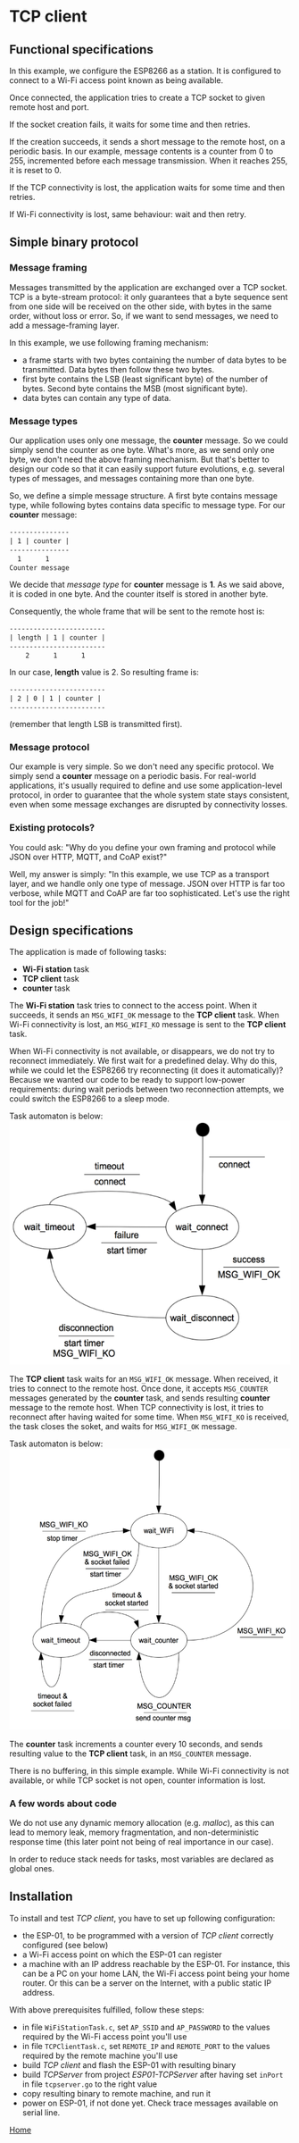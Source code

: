 # TCP client #

## Functional specifications ##

In this example, we configure the ESP8266 as a station. It is configured to connect to a Wi-Fi access point known as being available.

Once connected, the application tries to create a TCP socket to given remote host and port.

If the socket creation fails, it waits for some time and then retries.

If the creation succeeds, it sends a short message to the remote host, on a periodic basis. In our example, message contents is a counter from 0 to 255, incremented before each message transmission. When it reaches 255, it is reset to 0.

If the TCP connectivity is lost, the application waits for some time and then retries.

If Wi-Fi connectivity is lost, same behaviour: wait and then retry.

## Simple binary protocol ##

### Message framing ###

Messages transmitted by the application are exchanged over a TCP socket. TCP is a byte-stream protocol: it only guarantees that a byte sequence sent from one side will be received on the other side, with bytes in the same order, without loss or error. So, if we want to send messages, we need to add a message-framing layer.

In this example, we use following framing mechanism:

* a frame starts with two bytes containing the number of data bytes to be transmitted. Data bytes then follow these two bytes.
* first byte contains the LSB (least significant byte) of the number of bytes. Second byte contains the MSB (most significant byte).
* data bytes can contain any type of data.

### Message types ###

Our application uses only one message, the **counter** message. So we could simply send the counter as one byte. What's more, as we send only one byte, we don't need the above framing mechanism. But that's better to design our code so that it can easily support future evolutions, e.g. several types of messages, and messages containing more than one byte.

So, we define a simple message structure. A first byte contains message type, while following bytes contains data specific to message type. For our **counter** message:

```
---------------
| 1 | counter |
---------------
  1      1     
Counter message
```

We decide that *message type* for **counter** message is **1**. As we said above, it is coded in one byte. And the counter itself is stored in another byte.

Consequently, the whole frame that will be sent to the remote host is:

```
------------------------
| length | 1 | counter |
------------------------
    2      1      1     
```

In our case, **length** value is 2. So resulting frame is:

```
------------------------
| 2 | 0 | 1 | counter |
------------------------
```
(remember that length LSB is transmitted first).

### Message protocol ###

Our example is very simple. So we don't need any specific protocol. We simply send a **counter** message on a periodic basis. For real-world applications, it's usually required to define and use some application-level protocol, in order to guarantee that the whole system state stays consistent, even when some message exchanges are disrupted by connectivity losses.

### Existing protocols? ###

You could ask: "Why do you define your own framing and protocol while JSON over HTTP, MQTT, and CoAP exist?"

Well, my answer is simply: "In this example, we use TCP as a transport layer, and we handle only one type of message. JSON over HTTP is far too verbose, while MQTT and CoAP are far too sophisticated. Let's use the right tool for the job!"

## Design specifications ##

The application is made of following tasks:

* **Wi-Fi station** task
* **TCP client** task
* **counter** task

The **Wi-Fi station** task tries to connect to the access point. When it succeeds, it sends an `MSG_WIFI_OK` message to the **TCP client** task. When Wi-Fi connectivity is lost, an `MSG_WIFI_KO` message is sent to the **TCP client** task.

When Wi-Fi connectivity is not available, or disappears, we do not try to reconnect immediately. We first wait for a predefined delay. Why do this, while we could let the ESP8266 try reconnecting (it does it automatically)? Because we wanted our code to be ready to support low-power requirements: during wait periods between two reconnection attempts, we could switch the ESP8266 to a sleep mode.

Task automaton is below:
![](wiFiStation-task1-automaton.png)

The **TCP client** task waits for an `MSG_WIFI_OK` message. When received, it tries to connect to the remote host. Once done, it accepts `MSG_COUNTER` messages generated by the **counter** task, and sends resulting **counter** message to the remote host. When TCP connectivity is lost, it tries to reconnect after having waited for some time. When `MSG_WIFI_KO` is received, the task closes the soket, and waits for `MSG_WIFI_OK` message.

Task automaton is below:
![](TCPclient-task1-automaton.png)

The **counter** task increments a counter every 10 seconds, and sends resulting value to the **TCP client** task, in an `MSG_COUNTER` message.

There is no buffering, in this simple example. While Wi-Fi connectivity is not available, or while TCP socket is not open, counter information is lost.

### A few words about code ###

We do not use any dynamic memory allocation (e.g. *malloc*), as this can lead to memory leak, memory fragmentation, and non-deterministic response time (this later point not being of real importance in our case).

In order to reduce stack needs for tasks, most variables are declared as global ones.

## Installation ##

To install and test *TCP client*, you have to set up following configuration:

* the ESP-01, to be programmed with a version of *TCP client* correctly configured (see below)
* a Wi-Fi access point on which the ESP-01 can register
* a machine with an IP address reachable by the ESP-01. For instance, this can be a PC on your home LAN, the Wi-Fi access point being your home router. Or this can be a server on the Internet, with a public static IP address.

With above prerequisites fulfilled, follow these steps:

* in file `WiFiStationTask.c`, set `AP_SSID` and `AP_PASSWORD` to the values required by the Wi-Fi access point you'll use
* in file `TCPClientTask.c`, set `REMOTE_IP` and `REMOTE_PORT` to the values required by the remote machine you'll use
* build *TCP client* and flash the ESP-01 with resulting binary
* build *TCPServer* from project *ESP01-TCPServer* after having set `inPort` in file `tcpserver.go` to the right value
* copy resulting binary to remote machine, and run it
* power on ESP-01, if not done yet. Check trace messages available on serial line.

[Home](design.md)